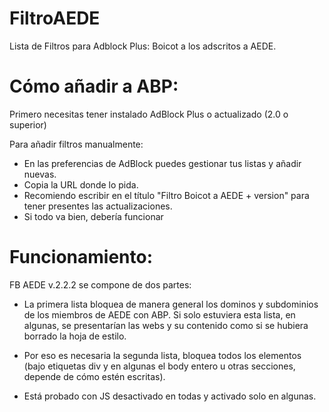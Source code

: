 FiltroAEDE
==========

Lista de Filtros para Adblock Plus: Boicot a los adscritos a AEDE.


Cómo añadir a ABP:
====================

Primero necesitas tener instalado AdBlock Plus o actualizado (2.0 o superior)

Para añadir filtros manualmente:

- En las preferencias de AdBlock puedes gestionar tus listas y añadir nuevas. 
- Copia la URL donde lo pida.
- Recomiendo escribir en el título "Filtro Boicot a AEDE + version" para tener presentes las actualizaciones.
- Si todo va bien, debería funcionar


Funcionamiento:
====================

FB AEDE v.2.2.2 se compone de dos partes:

- La primera lista bloquea de manera general los dominos y subdominios de los miembros de AEDE con ABP. Si solo estuviera esta lista, en algunas, se presentarían las webs y su contenido como si se hubiera borrado la hoja de estilo.
- Por eso es necesaria la segunda lista, bloquea todos los elementos (bajo etiquetas div y en algunas el body entero u otras secciones, depende de cómo estén escritas).


- Está probado con JS desactivado en todas y activado solo en algunas.
